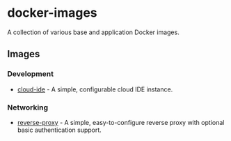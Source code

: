docker-images
=============

A collection of various base and application Docker images.

## Images

### Development

-	[cloud-ide](https://hub.docker.com/r/mrnehu/cloud-ide) - A simple, configurable cloud IDE instance.

### Networking

-	[reverse-proxy](https://hub.docker.com/r/mrnehu/reverse-proxy) - A simple, easy-to-configure reverse proxy with optional basic authentication support.

